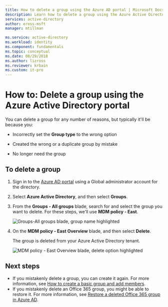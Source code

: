 ```yaml
---
title: How to delete a group using the Azure AD portal | Microsoft Docs
description: Learn how to delete a group using the Azure Active Directory portal.
services: active-directory
author: eross-msft
manager: mtillman

ms.service: active-directory
ms.workload: identity
ms.component: fundamentals
ms.topic: conceptual
ms.date: 08/29/2018
ms.author: lizross
ms.reviewer: krbain
ms.custom: it-pro                         
---
```


# How to: Delete a group using the Azure Active Directory portal
You can delete a group for any number of reasons, but typically it'll be because you:

- Incorrectly set the **Group type** to the wrong option

- Created the wrong or a duplicate group by mistake 

- No longer need the group

## To delete a group
1. Sign in to the [Azure AD portal](https://portal.azure.com) using a Global administrator account for the directory.

2. Select **Azure Active Directory**, and then select **Groups**.

3. From the **Groups - All groups** blade, search for and select the group you want to delete. For these steps, we'll use **MDM policy - East**.

    ![Groups-All groups blade, group name highlighted](media/active-directory-groups-delete-group/group-all-groups-screen.png)

4. On the **MDM policy - East Overview** blade, and then select **Delete**.

    The group is deleted from your Azure Active Directory tenant.

    ![MDM policy - East Overview blade, delete option highlighted](media/active-directory-groups-delete-group/group-overview-blade.png)

## Next steps

- If you mistakenly delete a group, you can create it again. For more information, see [How to create a basic group and add members](active-directory-groups-create-azure-portal.md).
- If you mistakenly delete an Office 365 group, you might be able to restore it. For more information, see [Restore a deleted Office 365 group in Azure AD](active-directory-groups-restore-azure-portal.md).
